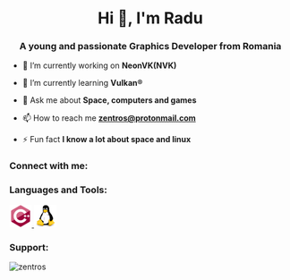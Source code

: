 <h1 align="center">Hi 👋, I'm Radu</h1>
<h3 align="center">A young and passionate Graphics Developer from Romania</h3>

- 🔭 I’m currently working on **NeonVK(NVK)**

- 🌱 I’m currently learning **Vulkan®**

- 💬 Ask me about **Space, computers and games**

- 📫 How to reach me **zentros@protonmail.com**

- ⚡ Fun fact **I know a lot about space and linux**

<h3 align="left">Connect with me:</h3>
<p align="left">
</p>

<h3 align="left">Languages and Tools:</h3>
<p align="left"> <a href="https://www.w3schools.com/cpp/" target="_blank" rel="noreferrer"> <img src="https://raw.githubusercontent.com/devicons/devicon/master/icons/cplusplus/cplusplus-original.svg" alt="cplusplus" width="40" height="40"/> </a> <a href="https://www.linux.org/" target="_blank" rel="noreferrer"> <img src="https://raw.githubusercontent.com/devicons/devicon/master/icons/linux/linux-original.svg" alt="linux" width="40" height="40"/> </a> </p>

<h3 align="left">Support:</h3>
<p><a href="https://ko-fi.com/zentros"> <img align="left" src="https://cdn.ko-fi.com/cdn/kofi3.png?v=3" height="50" width="210" alt="zentros" /></a></p><br><br>
